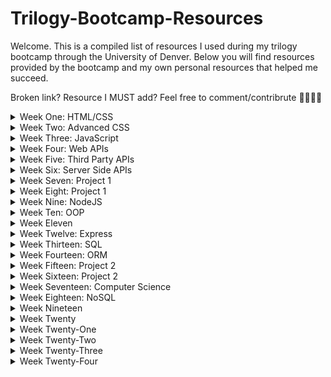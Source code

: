 # Trilogy-Bootcamp-Resources
Welcome. This is a compiled list of resources I used during my trilogy bootcamp through the University of Denver. Below you will find resources provided by the bootcamp and my own personal resources that helped me succeed.

Broken link? Resource I MUST add? Feel free to comment/contribrute 💖👩🏻‍💻

<details closed>
 <summary>Week One: HTML/CSS</summary>
  
| Assigned  | Recommended |
| ------------- | ------------- |
| Content Cell  | Content Cell  |
| Content Cell  | Content Cell  |
 
</details>

<details closed>
 <summary>Week Two: Advanced CSS</summary>
  
Coming Soon
</details>

<details closed>
 <summary>Week Three: JavaScript</summary>
  
Coming Soon
</details>

<details closed>
 <summary>Week Four: Web APIs</summary>
  
Coming Soon
</details>

<details closed>
 <summary>Week Five: Third Party APIs</summary>
  
Coming Soon
</details>

<details closed>
 <summary>Week Six: Server Side APIs</summary>
  
Coming Soon
</details>

<details closed>
 <summary>Week Seven: Project 1</summary>
  
Coming Soon
</details>

<details closed>
 <summary>Week Eight: Project 1</summary>
  
Coming Soon
</details>

<details closed>
 <summary>Week Nine: NodeJS</summary>
  
Coming Soon
</details>

<details closed>
 <summary>Week Ten: OOP</summary>
  
Coming Soon
</details>

<details closed>
 <summary>Week Eleven</summary>
  
Coming Soon
</details>

<details closed>
 <summary>Week Twelve: Express</summary>
  
Coming Soon
</details>

<details closed>
 <summary>Week Thirteen: SQL</summary>
  
Coming Soon
</details>

<details closed>
 <summary>Week Fourteen: ORM</summary>
  
Coming Soon
</details>

<details closed>
 <summary>Week Fifteen: Project 2</summary>
  
Coming Soon
</details>

<details closed>
 <summary>Week Sixteen: Project 2</summary>
  
Coming Soon
</details>

<details closed>
 <summary>Week Seventeen: Computer Science</summary>
  
Coming Soon
</details>

<details closed>
 <summary>Week Eighteen: NoSQL</summary>
  
Coming Soon
</details>

<details closed>
 <summary>Week Nineteen</summary>
  
Coming Soon
</details>

<details closed>
 <summary>Week Twenty</summary>
  
Coming Soon
</details>

<details closed>
 <summary>Week Twenty-One</summary>
  
Coming Soon
</details>

<details closed>
 <summary>Week Twenty-Two</summary>
  
Coming Soon
</details>

<details closed>
 <summary>Week Twenty-Three</summary>
  
Coming Soon
</details>

<details closed>
 <summary>Week Twenty-Four</summary>
  
Coming Soon
</details>
